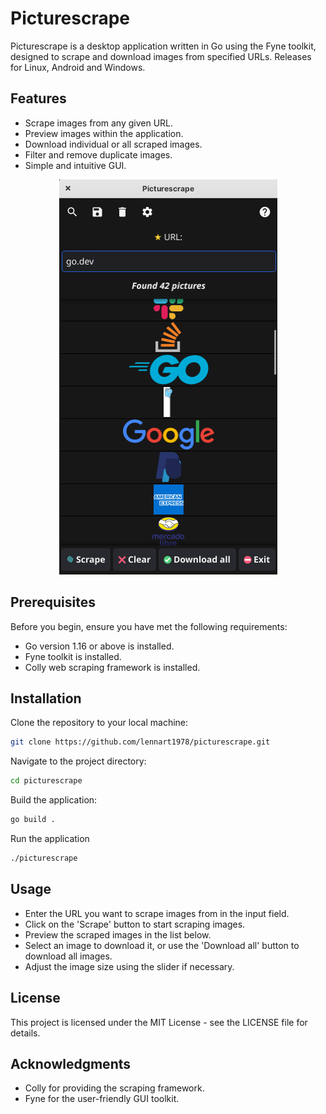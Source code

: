# Picturescrape

Picturescrape is a desktop application written in Go using the Fyne toolkit, designed to scrape and download images from specified URLs.
Releases for Linux, Android and Windows.

## Features

- Scrape images from any given URL.
- Preview images within the application.
- Download individual or all scraped images.
- Filter and remove duplicate images.
- Simple and intuitive GUI.

<p align="center">
  <img src="screenshot.png" alt="PictureScrape Screenshot" />
</p>

## Prerequisites

Before you begin, ensure you have met the following requirements:

- Go version 1.16 or above is installed.
- Fyne toolkit is installed.
- Colly web scraping framework is installed.

## Installation

Clone the repository to your local machine:

```bash
git clone https://github.com/lennart1978/picturescrape.git
```
Navigate to the project directory:

```bash
cd picturescrape
```
Build the application:
```bash
go build .
```
Run the application
```bash
./picturescrape
```
## Usage
- Enter the URL you want to scrape images from in the input field.
- Click on the 'Scrape' button to start scraping images.
- Preview the scraped images in the list below.
- Select an image to download it, or use the 'Download all' button to download all images.
- Adjust the image size using the slider if necessary.

## License
This project is licensed under the MIT License - see the LICENSE file for details.

## Acknowledgments
- Colly for providing the scraping framework.
- Fyne for the user-friendly GUI toolkit.
